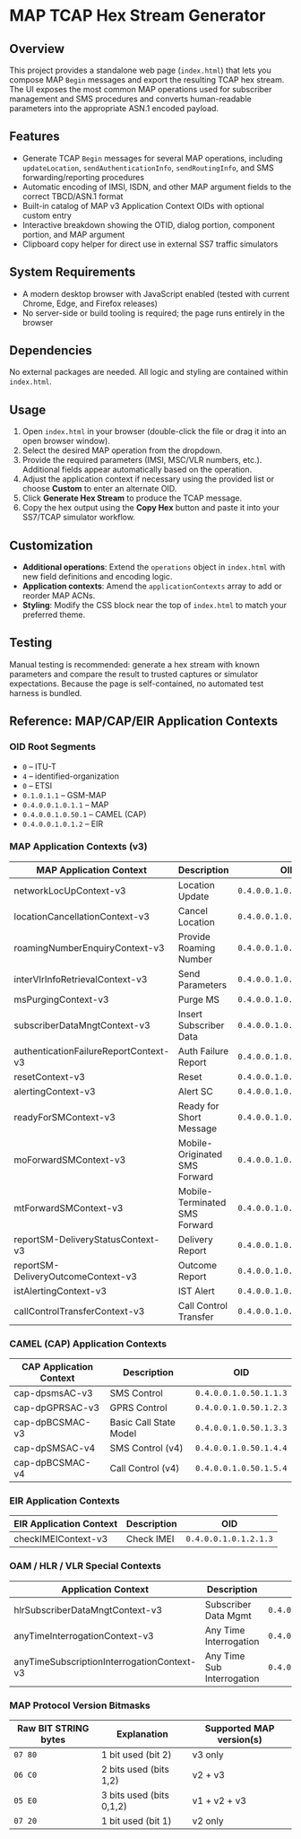 # MAP TCAP Hex Stream Generator

## Overview
This project provides a standalone web page (`index.html`) that lets you compose MAP `Begin` messages and export the resulting TCAP hex stream. The UI exposes the most common MAP operations used for subscriber management and SMS procedures and converts human-readable parameters into the appropriate ASN.1 encoded payload.

## Features
- Generate TCAP `Begin` messages for several MAP operations, including `updateLocation`, `sendAuthenticationInfo`, `sendRoutingInfo`, and SMS forwarding/reporting procedures
- Automatic encoding of IMSI, ISDN, and other MAP argument fields to the correct TBCD/ASN.1 format
- Built-in catalog of MAP v3 Application Context OIDs with optional custom entry
- Interactive breakdown showing the OTID, dialog portion, component portion, and MAP argument
- Clipboard copy helper for direct use in external SS7 traffic simulators

## System Requirements
- A modern desktop browser with JavaScript enabled (tested with current Chrome, Edge, and Firefox releases)
- No server-side or build tooling is required; the page runs entirely in the browser

## Dependencies
No external packages are needed. All logic and styling are contained within `index.html`.

## Usage
1. Open `index.html` in your browser (double-click the file or drag it into an open browser window).
2. Select the desired MAP operation from the dropdown.
3. Provide the required parameters (IMSI, MSC/VLR numbers, etc.). Additional fields appear automatically based on the operation.
4. Adjust the application context if necessary using the provided list or choose **Custom** to enter an alternate OID.
5. Click **Generate Hex Stream** to produce the TCAP message.
6. Copy the hex output using the **Copy Hex** button and paste it into your SS7/TCAP simulator workflow.

## Customization
- **Additional operations**: Extend the `operations` object in `index.html` with new field definitions and encoding logic.
- **Application contexts**: Amend the `applicationContexts` array to add or reorder MAP ACNs.
- **Styling**: Modify the CSS block near the top of `index.html` to match your preferred theme.

## Testing
Manual testing is recommended: generate a hex stream with known parameters and compare the result to trusted captures or simulator expectations. Because the page is self-contained, no automated test harness is bundled.

## Reference: MAP/CAP/EIR Application Contexts

### OID Root Segments
- `0` – ITU-T
- `4` – identified-organization
- `0` – ETSI
- `0.1.0.1.1` – GSM-MAP
- `0.4.0.0.1.0.1.1` – MAP
- `0.4.0.0.1.0.50.1` – CAMEL (CAP)
- `0.4.0.0.1.0.1.2` – EIR

### MAP Application Contexts (v3)

| MAP Application Context               | Description                   | OID                      |
| ------------------------------------- | ----------------------------- | ------------------------ |
| networkLocUpContext-v3                | Location Update               | `0.4.0.0.1.0.1.1.1.1.3`  |
| locationCancellationContext-v3        | Cancel Location               | `0.4.0.0.1.0.1.1.1.2.3`  |
| roamingNumberEnquiryContext-v3        | Provide Roaming Number        | `0.4.0.0.1.0.1.1.1.3.3`  |
| interVlrInfoRetrievalContext-v3       | Send Parameters               | `0.4.0.0.1.0.1.1.1.4.3`  |
| msPurgingContext-v3                   | Purge MS                      | `0.4.0.0.1.0.1.1.1.5.3`  |
| subscriberDataMngtContext-v3          | Insert Subscriber Data        | `0.4.0.0.1.0.1.1.1.6.3`  |
| authenticationFailureReportContext-v3 | Auth Failure Report           | `0.4.0.0.1.0.1.1.1.7.3`  |
| resetContext-v3                       | Reset                         | `0.4.0.0.1.0.1.1.1.8.3`  |
| alertingContext-v3                    | Alert SC                      | `0.4.0.0.1.0.1.1.1.9.3`  |
| readyForSMContext-v3                  | Ready for Short Message       | `0.4.0.0.1.0.1.1.1.10.3` |
| moForwardSMContext-v3                 | Mobile-Originated SMS Forward | `0.4.0.0.1.0.1.1.1.11.3` |
| mtForwardSMContext-v3                 | Mobile-Terminated SMS Forward | `0.4.0.0.1.0.1.1.1.12.3` |
| reportSM-DeliveryStatusContext-v3     | Delivery Report               | `0.4.0.0.1.0.1.1.1.13.3` |
| reportSM-DeliveryOutcomeContext-v3    | Outcome Report                | `0.4.0.0.1.0.1.1.1.14.3` |
| istAlertingContext-v3                 | IST Alert                     | `0.4.0.0.1.0.1.1.1.21.3` |
| callControlTransferContext-v3         | Call Control Transfer         | `0.4.0.0.1.0.1.1.1.25.3` |

### CAMEL (CAP) Application Contexts

| CAP Application Context | Description            | OID                    |
| ----------------------- | ---------------------- | ---------------------- |
| cap-dpsmsAC-v3          | SMS Control            | `0.4.0.0.1.0.50.1.1.3` |
| cap-dpGPRSAC-v3         | GPRS Control           | `0.4.0.0.1.0.50.1.2.3` |
| cap-dpBCSMAC-v3         | Basic Call State Model | `0.4.0.0.1.0.50.1.3.3` |
| cap-dpSMSAC-v4          | SMS Control (v4)       | `0.4.0.0.1.0.50.1.4.4` |
| cap-dpBCSMAC-v4         | Call Control (v4)      | `0.4.0.0.1.0.50.1.5.4` |

### EIR Application Contexts

| EIR Application Context | Description | OID                   |
| ----------------------- | ----------- | --------------------- |
| checkIMEIContext-v3     | Check IMEI  | `0.4.0.0.1.0.1.2.1.3` |

### OAM / HLR / VLR Special Contexts

| Application Context                        | Description                | OID                      |
| ------------------------------------------ | -------------------------- | ------------------------ |
| hlrSubscriberDataMngtContext-v3            | Subscriber Data Mgmt       | `0.4.0.0.1.0.1.1.1.6.3`  |
| anyTimeInterrogationContext-v3             | Any Time Interrogation     | `0.4.0.0.1.0.1.1.1.15.3` |
| anyTimeSubscriptionInterrogationContext-v3 | Any Time Sub Interrogation | `0.4.0.0.1.0.1.1.1.16.3` |

### MAP Protocol Version Bitmasks

| Raw BIT STRING bytes | Explanation              | Supported MAP version(s) |
| -------------------- | ------------------------ | ------------------------ |
| `07 80`              | 1 bit used (bit 2)       | v3 only                  |
| `06 C0`              | 2 bits used (bits 1,2)   | v2 + v3                  |
| `05 E0`              | 3 bits used (bits 0,1,2) | v1 + v2 + v3             |
| `07 20`              | 1 bit used (bit 1)       | v2 only                  |
